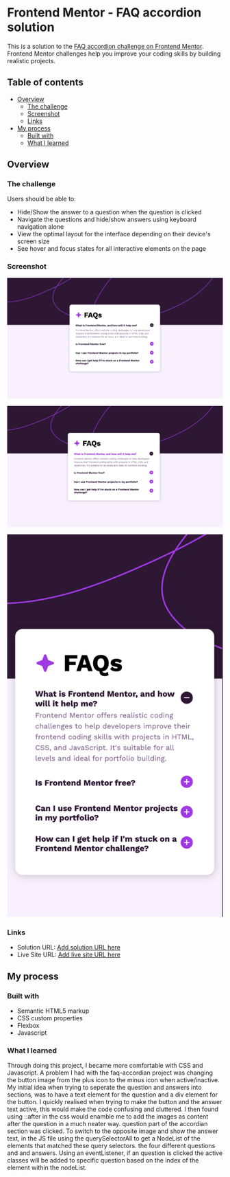 # Frontend Mentor - FAQ accordion solution

This is a solution to the [FAQ accordion challenge on Frontend Mentor](https://www.frontendmentor.io/challenges/faq-accordion-wyfFdeBwBz). Frontend Mentor challenges help you improve your coding skills by building realistic projects. 

## Table of contents

- [Overview](#overview)
  - [The challenge](#the-challenge)
  - [Screenshot](#screenshot)
  - [Links](#links)
- [My process](#my-process)
  - [Built with](#built-with)
  - [What I learned](#what-i-learned)


## Overview

### The challenge

Users should be able to:

- Hide/Show the answer to a question when the question is clicked
- Navigate the questions and hide/show answers using keyboard navigation alone
- View the optimal layout for the interface depending on their device's screen size
- See hover and focus states for all interactive elements on the page

### Screenshot

![Faq Accordion Active](./screenshots/Faq-Accordian-Active.png)

![Faq Accordion Hover](./screenshots/Faq-Accordian-hover.png)

![Faq Accordion Mobile Display](./screenshots/Mobile-Display.png)

### Links

- Solution URL: [Add solution URL here](https://your-solution-url.com)
- Live Site URL: [Add live site URL here](https://your-live-site-url.com)

## My process

### Built with

- Semantic HTML5 markup
- CSS custom properties
- Flexbox
- Javascript


### What I learned

Through doing this project, I became more comfortable with CSS and Javascript. A problem I had with the faq-accordian project was changing the button image from the plus icon to the minus icon when active/inactive. My initial idea when trying to seperate the question and answers into sections, was to have a text element for the question and a div element for the button. I quickly realised when trying to make the button and the answer text active, this would make the code confusing and cluttered. I then found using ::after in the css would enamble me to add the images as content after the question in a much neater way. question part of the accordian section was clicked. To switch to the opposite image and show the answer text, in the JS file using the querySelectorAll to get a NodeList of the elements that matched these query selectors. the four different questions and and answers. Using an eventListener, if an question is clicked the active classes will be added to specific question based on the index of the element within the nodeList.
